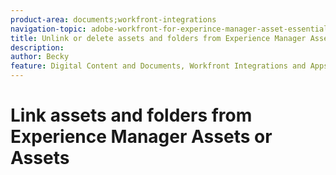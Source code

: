 ```yaml
---
product-area: documents;workfront-integrations
navigation-topic: adobe-workfront-for-experince-manager-asset-essentials
title: Unlink or delete assets and folders from Experience Manager Assets or Assets Essentials
description: 
author: Becky
feature: Digital Content and Documents, Workfront Integrations and Apps
---
```

# Link assets and folders from Experience Manager Assets or Assets 